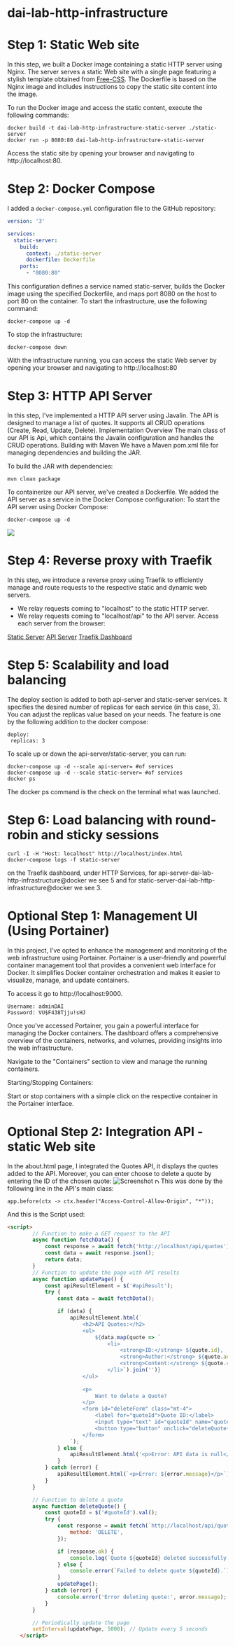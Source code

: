 # dai-lab-http-infrastructure

# Step 1: Static Web site

In this step, we built a Docker image containing a static HTTP server using Nginx. The server serves a static Web site with a single page featuring a stylish template obtained from [Free-CSS](https://www.free-css.com/). The Dockerfile is based on the Nginx image and includes instructions to copy the static site content into the image.

To run the Docker image and access the static content, execute the following commands:
```
docker build -t dai-lab-http-infrastructure-static-server ./static-server
docker run -p 8080:80 dai-lab-http-infrastructure-static-server
```
Access the static site by opening your browser and navigating to http://localhost:80.

# Step 2: Docker Compose

I added a `docker-compose.yml` configuration file to the GitHub repository:

```yml
version: '3'

services:
  static-server:
    build:
      context: ./static-server
      dockerfile: Dockerfile
    ports:
      - "8080:80"
```
This configuration defines a service named static-server, builds the Docker image using the specified Dockerfile, and maps port 8080 on the host to port 80 on the container.
To start the infrastructure, use the following command:

```
docker-compose up -d
```
To stop the infrastructure:
```
docker-compose down
```
With the infrastructure running, you can access the static Web server by opening your browser and navigating to http://localhost:80

# Step 3: HTTP API Server

In this step, I've implemented a HTTP API server using Javalin. The API is designed to manage a list of quotes. It supports all CRUD operations (Create, Read, Update, Delete).
Implementation Overview
The main class of our API is Api, which contains the Javalin configuration and handles the CRUD operations.
Building with Maven
We have a Maven pom.xml file for managing dependencies and building the JAR.

To build the JAR with dependencies:
```
mvn clean package
```
To containerize our API server, we've created a Dockerfile.
We added the API server as a service in the Docker Compose configuration:
To start the API server using Docker Compose:
```
docker-compose up -d
```
![](https://github.com/mehdibenz0/dai-lab-http-infrastructure/blob/main/InsomniaDemo.gif)

# Step 4: Reverse proxy with Traefik

In this step, we introduce a reverse proxy using Traefik to efficiently manage and route requests to the respective static and dynamic web servers.
- We relay requests coming to "localhost" to the static HTTP server.
- We relay requests coming to "localhost/api" to the API server.
Access each server from the browser:

[Static Server](localhost)
[API Server](localhost/api)
[Traefik Dashboard](localhost/8080)


# Step 5: Scalability and load balancing

The deploy section is added to both api-server and static-server services. It specifies the desired number of replicas for each service (in this case, 3). You can adjust the replicas value based on your needs.
The feature is one by the following addition to the docker compose:
```
deploy:
 replicas: 3
```
To scale up or down the api-server/static-server, you can run:
```
docker-compose up -d --scale api-server= #of services
docker-compose up -d --scale static-server= #of services
docker ps
```
The docker ps command is the check on the terminal what was launched.
# Step 6: Load balancing with round-robin and sticky sessions
```
curl -I -H "Host: localhost" http://localhost/index.html
docker-compose logs -f static-server
```
on the Traefik dashboard, under HTTP Services, for api-server-dai-lab-http-infrastructure@docker we see 5 and for static-server-dai-lab-http-infrastructure@docker we see 3.

# Optional Step 1: Management UI (Using Portainer)

In this project, I've opted to enhance the management and monitoring of the web infrastructure using Portainer. Portainer is a user-friendly and powerful container management tool that provides a convenient web interface for Docker. It simplifies Docker container orchestration and makes it easier to visualize, manage, and update containers.

To access it go to http://localhost:9000.
```
Username: adminDAI
Password: VU$F438Tjju!sHJ
```
Once you've accessed Portainer, you gain a powerful interface for managing the Docker containers. The dashboard offers a comprehensive overview of the containers, networks, and volumes, providing insights into the web infrastructure.

Navigate to the "Containers" section to view and manage the running containers.

Starting/Stopping Containers:

Start or stop containers with a simple click on the respective container in the Portainer interface.

# Optional Step 2: Integration API - static Web site

In the about.html page, I integrated the Quotes API, it displays the quotes added to the API.
Moreover, you can enter choose to delete a quote by entering the ID of the chosen quote:
![Screenshot](API_Integration.png)
<img src="[URL](https://github.com/mehdibenz0/dai-lab-http-infrastructure/blob/main/API_Integration.png)" alt="Delete" width="10" height="10">
This was done by the following line in the API's main class:
```
app.before(ctx -> ctx.header("Access-Control-Allow-Origin", "*"));
```
And this is the Script used:
```html
<script>
        // Function to make a GET request to the API
        async function fetchData() {
            const response = await fetch('http://localhost/api/quotes');
            const data = await response.json();
            return data;
        }
        // Function to update the page with API results
        async function updatePage() {
            const apiResultElement = $('#apiResult');
            try {
                const data = await fetchData();

                if (data) {
                    apiResultElement.html(`
                        <h2>API Quotes:</h2>
                        <ul>
                            ${data.map(quote => `
                                <li>
                                    <strong>ID:</strong> ${quote.id}, 
                                    <strong>Author:</strong> ${quote.author}, 
                                    <strong>Content:</strong> ${quote.content}
                                </li>`).join('')}
                        </ul>
                        
                        <p>
                            Want to delete a Quote?
                        </p>
                        <form id="deleteForm" class="mt-4">
                            <label for="quoteId">Quote ID:</label>
                            <input type="text" id="quoteId" name="quoteId" required>
                            <button type="button" onclick="deleteQuote()">Delete</button>
                        </form>
                    `);
                } else {
                    apiResultElement.html('<p>Error: API data is null</p>');
                }
            } catch (error) {
                apiResultElement.html(`<p>Error: ${error.message}</p>`);
            }
        }

        // Function to delete a quote
        async function deleteQuote() {
            const quoteId = $('#quoteId').val();
            try {
                const response = await fetch(`http://localhost/api/quotes/${quoteId}`, {
                    method: 'DELETE',
                });

                if (response.ok) {
                    console.log(`Quote ${quoteId} deleted successfully.`);
                } else {
                    console.error(`Failed to delete quote ${quoteId}.`);
                }
                updatePage();
            } catch (error) {
                console.error('Error deleting quote:', error.message);
            }
        }

        // Periodically update the page
        setInterval(updatePage, 5000); // Update every 5 seconds
    </script>
  ```
